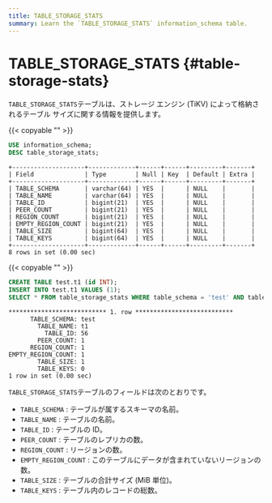 ```yaml
---
title: TABLE_STORAGE_STATS
summary: Learn the `TABLE_STORAGE_STATS` information_schema table.
---
```


# TABLE_STORAGE_STATS {#table-storage-stats}

`TABLE_STORAGE_STATS`テーブルは、ストレージ エンジン (TiKV) によって格納されるテーブル サイズに関する情報を提供します。

{{< copyable "" >}}

```sql
USE information_schema;
DESC table_storage_stats;
```

```
+--------------------+-------------+------+------+---------+-------+
| Field              | Type        | Null | Key  | Default | Extra |
+--------------------+-------------+------+------+---------+-------+
| TABLE_SCHEMA       | varchar(64) | YES  |      | NULL    |       |
| TABLE_NAME         | varchar(64) | YES  |      | NULL    |       |
| TABLE_ID           | bigint(21)  | YES  |      | NULL    |       |
| PEER_COUNT         | bigint(21)  | YES  |      | NULL    |       |
| REGION_COUNT       | bigint(21)  | YES  |      | NULL    |       |
| EMPTY_REGION_COUNT | bigint(21)  | YES  |      | NULL    |       |
| TABLE_SIZE         | bigint(64)  | YES  |      | NULL    |       |
| TABLE_KEYS         | bigint(64)  | YES  |      | NULL    |       |
+--------------------+-------------+------+------+---------+-------+
8 rows in set (0.00 sec)
```

{{< copyable "" >}}

```sql
CREATE TABLE test.t1 (id INT);
INSERT INTO test.t1 VALUES (1);
SELECT * FROM table_storage_stats WHERE table_schema = 'test' AND table_name = 't1'\G
```

```
*************************** 1. row ***************************
      TABLE_SCHEMA: test
        TABLE_NAME: t1
          TABLE_ID: 56
        PEER_COUNT: 1
      REGION_COUNT: 1
EMPTY_REGION_COUNT: 1
        TABLE_SIZE: 1
        TABLE_KEYS: 0
1 row in set (0.00 sec)
```

`TABLE_STORAGE_STATS`テーブルのフィールドは次のとおりです。

-   `TABLE_SCHEMA` : テーブルが属するスキーマの名前。
-   `TABLE_NAME` : テーブルの名前。
-   `TABLE_ID` : テーブルの ID。
-   `PEER_COUNT` : テーブルのレプリカの数。
-   `REGION_COUNT` : リージョンの数。
-   `EMPTY_REGION_COUNT` : このテーブルにデータが含まれていないリージョンの数。
-   `TABLE_SIZE` : テーブルの合計サイズ (MiB 単位)。
-   `TABLE_KEYS` : テーブル内のレコードの総数。
